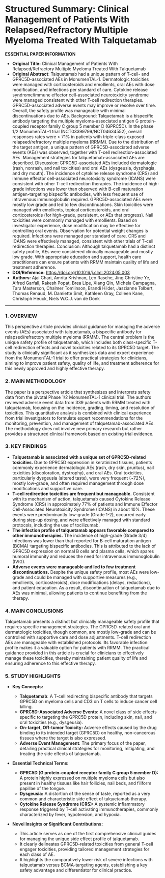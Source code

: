 # Structured Summary: Clinical Management of Patients With Relapsed/Refractory Multiple Myeloma Treated With Talquetamab

**ESSENTIAL PAPER INFORMATION**

*   **Original Title:** Clinical Management of Patients With Relapsed/Refractory Multiple Myeloma Treated With Talquetamab
*   **Original Abstract:** Talquetamab had a unique pattern of T-cell- and GPRC5D-associated AEs in MonumenTAL-1. Dermatologic toxicities were managed with corticosteroids and emollients, oral AEs with dose modification, and infections per standard of care. Cytokine release syndrome/immune effector cell-associated neurotoxicity syndrome were managed consistent with other T-cell redirection therapies. GPRC5D-associated adverse events may improve or resolve over time. Overall, the safety profile was manageable with minimal discontinuations due to AEs. Background: Talquetamab is a bispecific antibody targeting the multiple myeloma-associated antigen G protein-coupled receptor family C group 5 member D (GPRC5D). In the phase 1/2 MonumenTAL-1 trial (NCT03399799/NCT04634552), overall responses rates were > 71% in patients with triple-class exposed relapsed/refractory multiple myeloma (RRMM). Due to the distribution of the target antigen, a unique pattern of GPRC5D-associated adverse events (AEs) was observed, together with T-cell redirection-associated AEs. Management strategies for talquetamab-associated AEs are described. Discussion: GPRC5D-associated AEs included dermatologic (rash, nonrash, and nail toxicities) and oral AEs (dysgeusia, dysphagia, and dry mouth). The incidence of cytokine release syndrome (CRS) and immune effector cell-associated neurotoxicity syndrome (ICANS) were consistent with other T-cell redirection therapies. The incidence of high-grade infections was lower than observed with B-cell maturation antigen-targeting bispecific antibodies, with less frequent use of intravenous immunoglobulin required. GPRC5D-associated AEs were mostly low grade and led to few discontinuations. Skin toxicities were managed with emollients, topical corticosteroids, and oral corticosteroids (for high-grade, persistent, or AEs that progress). Nail toxicities were commonly managed with emollients. Based on investigator experience, dose modification may be effective for controlling oral events. Observation for potential weight changes is required. Infections were managed per standard of care. CRS and ICANS were effectively managed, consistent with other trials of T-cell redirection therapies. Conclusion: Although talquetamab had a distinct safety profile, AEs were considered clinically manageable and mostly low grade. With appropriate education and support, health care practitioners can ensure patients with RRMM maintain quality of life and treatment adherence.
*   **DOI/Reference:** https://doi.org/10.1016/j.clml.2024.05.003
*   **Authors:** Ajai Chari, Amrita Krishnan, Leo Rasche, Jing Christine Ye, Alfred Garfall, Rakesh Popat, Brea Lipe, Xiang Qin, Michela Campagna, Tara Masterson, Chalmer Tomlinson, Brandi Hilder, Jaszianne Tolbert, Thomas Renaud, M. Damiette Smit, Kathleen Gray, Colleen Kane, Christoph Heuck, Niels W.C.J. van de Donk

---

### 1. OVERVIEW
This perspective article provides clinical guidance for managing the adverse events (AEs) associated with talquetamab, a bispecific antibody for relapsed/refractory multiple myeloma (RRMM). The central problem is the unique safety profile of talquetamab, which includes both class-specific T-cell redirection effects and novel toxicities related to its GPRC5D target. The study is clinically significant as it synthesizes data and expert experience from the MonumenTAL-1 trial to offer practical strategies for clinicians, aiming to improve patient safety, quality of life, and treatment adherence for this newly approved and highly effective therapy.

### 2. MAIN METHODOLOGY
The paper is a perspective article that synthesizes and interprets safety data from the pivotal Phase 1/2 MonumenTAL-1 clinical trial. The authors reviewed adverse event data from 339 patients with RRMM treated with talquetamab, focusing on the incidence, grading, timing, and resolution of toxicities. This quantitative analysis is combined with clinical experience from trial investigators to formulate expert recommendations for the monitoring, prevention, and management of talquetamab-associated AEs. The methodology does not involve new primary research but rather provides a structured clinical framework based on existing trial evidence.

### 3. KEY FINDINGS

*   **Talquetamab is associated with a unique set of GPRC5D-related toxicities.** Due to GPRC5D expression in keratinized tissues, patients commonly experience dermatologic AEs (rash, dry skin, pruritus), nail toxicities (discoloration, dystrophy), and oral AEs. Oral toxicities, particularly dysgeusia (altered taste), were very frequent (~72%), mostly low-grade, and often required management through dose modifications and supportive care.
*   **T-cell redirection toxicities are frequent but manageable.** Consistent with its mechanism of action, talquetamab caused Cytokine Release Syndrome (CRS) in approximately 77% of patients and Immune Effector Cell-Associated Neurotoxicity Syndrome (ICANS) in about 10%. These events were predominantly low-grade (Grade 1-2), occurred early during step-up dosing, and were effectively managed with standard protocols, including the use of tocilizumab.
*   **The infection profile of talquetamab appears favorable compared to other immunotherapies.** The incidence of high-grade (Grade 3/4) infections was lower than that reported for B-cell maturation antigen (BCMA)-targeting bispecific antibodies. This is attributed to the lack of GPRC5D expression on normal B cells and plasma cells, which spares humoral immunity and reduces the need for intravenous immunoglobulin (IVIG).
*   **Adverse events were manageable and led to few treatment discontinuations.** Despite the unique safety profile, most AEs were low-grade and could be managed with supportive measures (e.g., emollients, corticosteroids), dose modifications (delays, reductions), and patient education. As a result, discontinuation of talquetamab due to AEs was minimal, allowing patients to continue benefiting from the therapy.

### 4. MAIN CONCLUSIONS
Talquetamab presents a distinct but clinically manageable safety profile that requires specific management strategies. The GPRC5D-related oral and dermatologic toxicities, though common, are mostly low-grade and can be controlled with supportive care and dose adjustments. T-cell redirection AEs are manageable with established protocols. Its favorable infection profile makes it a valuable option for patients with RRMM. The practical guidance provided in this article is crucial for clinicians to effectively manage these toxicities, thereby maintaining patient quality of life and ensuring adherence to this effective therapy.

### 5. STUDY HIGHLIGHTS

*   **Key Concepts:**
    *   **Talquetamab:** A T-cell redirecting bispecific antibody that targets GPRC5D on myeloma cells and CD3 on T cells to induce cancer cell killing.
    *   **GPRC5D-Associated Adverse Events:** A novel class of side effects specific to targeting the GPRC5D protein, including skin, nail, and oral toxicities (e.g., dysgeusia).
    *   **On-target, Off-tumor Toxicity:** Adverse effects caused by the drug binding to its intended target (GPRC5D) on healthy, non-cancerous tissues where the target is also expressed.
    *   **Adverse Event Management:** The primary focus of the paper, detailing practical clinical strategies for monitoring, mitigating, and treating the side effects of talquetamab.

*   **Essential Technical Terms:**
    *   **GPRC5D (G protein-coupled receptor family C group 5 member D):** A protein highly expressed on multiple myeloma cells but also present in healthy tissues like hair follicles, nail beds, and filiform papillae of the tongue.
    *   **Dysgeusia:** A distortion of the sense of taste, reported as a very common and characteristic side effect of talquetamab therapy.
    *   **Cytokine Release Syndrome (CRS):** A systemic inflammatory response triggered by T-cell activating immunotherapies, commonly characterized by fever, hypotension, and hypoxia.

*   **Novel Insights or Significant Contributions:**
    *   This article serves as one of the first comprehensive clinical guides for managing the unique side effect profile of talquetamab.
    *   It clearly delineates GPRC5D-related toxicities from general T-cell engager toxicities, providing tailored management strategies for each class of AE.
    *   It highlights the comparatively lower risk of severe infections with talquetamab versus BCMA-targeting agents, establishing a key safety advantage and differentiator for clinical practice.
